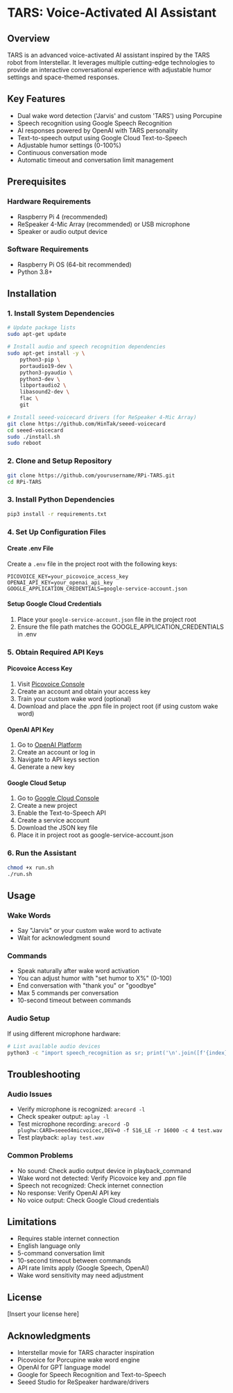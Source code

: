 # TARS: Voice-Activated AI Assistant

## Overview

TARS is an advanced voice-activated AI assistant inspired by the TARS robot from Interstellar. It leverages multiple cutting-edge technologies to provide an interactive conversational experience with adjustable humor settings and space-themed responses.

## Key Features

- Dual wake word detection ('Jarvis' and custom 'TARS') using Porcupine
- Speech recognition using Google Speech Recognition
- AI responses powered by OpenAI with TARS personality
- Text-to-speech output using Google Cloud Text-to-Speech
- Adjustable humor settings (0-100%)
- Continuous conversation mode
- Automatic timeout and conversation limit management

## Prerequisites

### Hardware Requirements
- Raspberry Pi 4 (recommended)
- ReSpeaker 4-Mic Array (recommended) or USB microphone
- Speaker or audio output device

### Software Requirements
- Raspberry Pi OS (64-bit recommended)
- Python 3.8+

## Installation

### 1. Install System Dependencies
```bash
# Update package lists
sudo apt-get update

# Install audio and speech recognition dependencies
sudo apt-get install -y \
    python3-pip \
    portaudio19-dev \
    python3-pyaudio \
    python3-dev \
    libportaudio2 \
    libasound2-dev \
    flac \
    git

# Install seeed-voicecard drivers (for ReSpeaker 4-Mic Array)
git clone https://github.com/HinTak/seeed-voicecard
cd seeed-voicecard
sudo ./install.sh
sudo reboot
```

### 2. Clone and Setup Repository
```bash
git clone https://github.com/yourusername/RPi-TARS.git
cd RPi-TARS
```

### 3. Install Python Dependencies
```bash
pip3 install -r requirements.txt
```

### 4. Set Up Configuration Files

#### Create .env File
Create a `.env` file in the project root with the following keys:
```
PICOVOICE_KEY=your_picovoice_access_key
OPENAI_API_KEY=your_openai_api_key
GOOGLE_APPLICATION_CREDENTIALS=google-service-account.json
```

#### Setup Google Cloud Credentials
1. Place your `google-service-account.json` file in the project root
2. Ensure the file path matches the GOOGLE_APPLICATION_CREDENTIALS in .env

### 5. Obtain Required API Keys

#### Picovoice Access Key
1. Visit [Picovoice Console](https://console.picovoice.ai/)
2. Create an account and obtain your access key
3. Train your custom wake word (optional)
4. Download and place the .ppn file in project root (if using custom wake word)

#### OpenAI API Key
1. Go to [OpenAI Platform](https://platform.openai.com/)
2. Create an account or log in
3. Navigate to API keys section
4. Generate a new key

#### Google Cloud Setup
1. Go to [Google Cloud Console](https://console.cloud.google.com/)
2. Create a new project
3. Enable the Text-to-Speech API
4. Create a service account
5. Download the JSON key file
6. Place it in project root as google-service-account.json

### 6. Run the Assistant
```bash
chmod +x run.sh
./run.sh
```

## Usage

### Wake Words
- Say "Jarvis" or your custom wake word to activate
- Wait for acknowledgment sound

### Commands
- Speak naturally after wake word activation
- You can adjust humor with "set humor to X%" (0-100)
- End conversation with "thank you" or "goodbye"
- Max 5 commands per conversation
- 10-second timeout between commands

### Audio Setup
If using different microphone hardware:
```bash
# List available audio devices
python3 -c "import speech_recognition as sr; print('\n'.join([f'{index}: {name}' for index, name in enumerate(sr.Microphone.list_microphone_names())]))"
```

## Troubleshooting

### Audio Issues
- Verify microphone is recognized: `arecord -l`
- Check speaker output: `aplay -l`
- Test microphone recording: `arecord -D plughw:CARD=seeed4micvoicec,DEV=0 -f S16_LE -r 16000 -c 4 test.wav`
- Test playback: `aplay test.wav`

### Common Problems
- No sound: Check audio output device in playback_command
- Wake word not detected: Verify Picovoice key and .ppn file
- Speech not recognized: Check internet connection
- No response: Verify OpenAI API key
- No voice output: Check Google Cloud credentials

## Limitations

- Requires stable internet connection
- English language only
- 5-command conversation limit
- 10-second timeout between commands
- API rate limits apply (Google Speech, OpenAI)
- Wake word sensitivity may need adjustment

## License

[Insert your license here]

## Acknowledgments

- Interstellar movie for TARS character inspiration
- Picovoice for Porcupine wake word engine
- OpenAI for GPT language model
- Google for Speech Recognition and Text-to-Speech
- Seeed Studio for ReSpeaker hardware/drivers